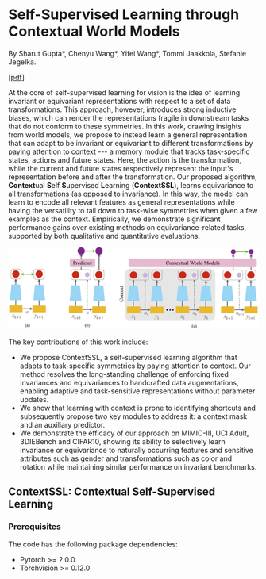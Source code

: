 # Self-Supervised Learning through Contextual World Models

By Sharut Gupta*, Chenyu Wang*, Yifei Wang*, Tommi Jaakkola, Stefanie Jegelka.  

[[pdf](https://openreview.net/pdf?id=etPAH4xSUn)]


At the core of self-supervised learning for vision is the idea of learning invariant or equivariant representations with respect to a set of data transformations. This approach, however, introduces strong inductive biases, which can render the representations fragile in downstream tasks that do not conform to these symmetries. In this work, drawing insights from world models, we propose to instead learn a general representation that can adapt to be invariant or equivariant to different transformations by paying attention to context --- a memory module that tracks task-specific states, actions and future states. Here, the action is the transformation, while the current and future states respectively represent the input's representation before and after the transformation. Our proposed algorithm, **Context**ual **S**elf **S**upervised **L**earning (**ContextSSL**), learns equivariance to all transformations (as opposed to invariance). In this way, the model can learn to encode all relevant features as general representations while having the versatility to tail down to task-wise symmetries when given a few examples as the context. Empirically, we demonstrate significant performance gains over existing methods on equivariance-related tasks, supported by both qualitative and quantitative evaluations.


<p align='center'>
<img src='main-fig.png' width='1000'/>
</p>


The key contributions of this work include: 
- We propose ContextSSL, a self-supervised learning algorithm that adapts to task-specific symmetries by paying attention to context. Our method resolves the long-standing challenge of enforcing fixed invariances and equivariances to handcrafted data augmentations, enabling adaptive and task-sensitive representations without parameter updates.
- We show that learning with context is prone to identifying shortcuts and subsequently propose two key modules to address it: a context mask and an auxiliary predictor.
- We demonstrate the efficacy of our approach on MIMIC-III, UCI Adult, 3DIEBench and CIFAR10, showing its ability to selectively learn invariance or equivariance to naturally occurring features and sensitive attributes such as gender and transformations such as color and rotation while maintaining similar performance on invariant benchmarks. 


## ContextSSL: Contextual Self-Supervised Learning

### Prerequisites
The code has the following package dependencies:
- Pytorch >= 2.0.0 
- Torchvision >=  0.12.0 


